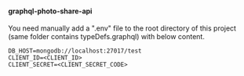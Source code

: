 #### graphql-photo-share-api

You need manually add a ".env" file to the root directory of this project (same folder contains typeDefs.graphql) with below content.

    DB_HOST=mongodb://localhost:27017/test
    CLIENT_ID=<CLIENT_ID>
    CLIENT_SECRET=<CLIENT_SECRET_CODE>
